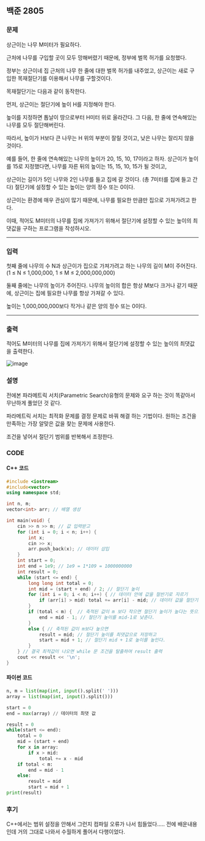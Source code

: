 ## 백준 2805

### 문제
상근이는 나무 M미터가 필요하다.

근처에 나무를 구입할 곳이 모두 망해버렸기 때문에, 정부에 벌목 허가를 요청했다.

정부는 상근이네 집 근처의 나무 한 줄에 대한 벌목 허가를 내주었고, 상근이는 새로 구입한 목재절단기를 이용해서 나무를 구할것이다.

목재절단기는 다음과 같이 동작한다.

먼저, 상근이는 절단기에 높이 H를 지정해야 한다.

높이를 지정하면 톱날이 땅으로부터 H미터 위로 올라간다. 그 다음, 한 줄에 연속해있는 나무를 모두 절단해버린다. 

따라서, 높이가 H보다 큰 나무는 H 위의 부분이 잘릴 것이고, 낮은 나무는 잘리지 않을 것이다. 

예를 들어, 한 줄에 연속해있는 나무의 높이가 20, 15, 10, 17이라고 하자. 상근이가 높이를 15로 지정했다면, 나무를 자른 뒤의 높이는 15, 15, 10, 15가 될 것이고,

상근이는 길이가 5인 나무와 2인 나무를 들고 집에 갈 것이다. (총 7미터를 집에 들고 간다) 절단기에 설정할 수 있는 높이는 양의 정수 또는 0이다.

상근이는 환경에 매우 관심이 많기 때문에, 나무를 필요한 만큼만 집으로 가져가려고 한다. 

이때, 적어도 M미터의 나무를 집에 가져가기 위해서 절단기에 설정할 수 있는 높이의 최댓값을 구하는 프로그램을 작성하시오.

----------------------------
### 입력

첫째 줄에 나무의 수 N과 상근이가 집으로 가져가려고 하는 나무의 길이 M이 주어진다. (1 ≤ N ≤ 1,000,000, 1 ≤ M ≤ 2,000,000,000)

둘째 줄에는 나무의 높이가 주어진다. 나무의 높이의 합은 항상 M보다 크거나 같기 때문에, 상근이는 집에 필요한 나무를 항상 가져갈 수 있다. 

높이는 1,000,000,000보다 작거나 같은 양의 정수 또는 0이다.

-------------------------------
### 출력

적어도 M미터의 나무를 집에 가져가기 위해서 절단기에 설정할 수 있는 높이의 최댓값을 출력한다.

![image](https://user-images.githubusercontent.com/71219602/168956598-0fa0f763-1a33-4e8b-9a95-6ec5d0f3f3b6.png)

### 설명

전에본 파라메트릭 서치(Parametric Search)유형의 문제와 요구 하는 것이 똑같아서 무난하게 풀었던 것 같다.

파라메트릭 서치는 최적화 문제를 결정 문제로 바꿔 해결 하는 기법이다. 원하는 조건을 만족하는 가장 알맞은 값을 찾는 문제에 사용한다.

조건을 넣어서 절단기 범위를 반복해서 조정한다.

### CODE

#### C++ 코드
```C++
#include <iostream>
#include<vector>
using namespace std;

int n, m; 
vector<int> arr; // 배열 생성

int main(void) {
    cin >> n >> m; // 값 입력받고
    for (int i = 0; i < n; i++) {
        int x;
        cin >> x;
        arr.push_back(x); // 데이터 삽입
    }
    int start = 0;
    int end = 1e9; // 1e9 = 1*109 = 1000000000
    int result = 0; 
    while (start <= end) {
        long long int total = 0;
        int mid = (start + end) / 2; // 절단기 높이
        for (int i = 0; i < n; i++) { // 데이터 안에 값을 절반기로 자르기
            if (arr[i] > mid) total += arr[i] - mid; // 데이터 값을 절단기로 자를수 있다면 자르고 total안에 값 잘린 값 축적
        }
        if (total < m) {  // 축적된 값이 m 보다 작으면 절단기 높이가 높다는 뜻으로
            end = mid - 1; // 절단기 높이를 mid-1로 낮춘다.
        }
        else { // 축적된 값이 m보다 높으면
            result = mid; // 절단기 높이를 최댓값으로 저장하고
            start = mid + 1; // 절단기 mid + 1로 높이를 높인다.
        }
    } // 결국 최적값이 나오면 while 문 조건을 탈출하여 result 출력
    cout << result << '\n';
}
```

#### 파이썬 코드

```py
n, m = list(map(int, input().split(' ')))
array = list(map(int, input().split()))

start = 0
end = max(array) // 데이터의 최댓 값

result = 0
while(start <= end):
    total = 0
    mid = (start + end) 
    for x in array:
        if x > mid:
            total += x - mid
    if total < m:
        end = mid - 1
    else:
        result = mid 
        start = mid + 1
print(result)
```

### 후기

C++에서는 범위 설정을 안해서 그런지 컴파일 오류가 나서 힘들었다..... 전에 배운내용인데 거의 그대로 나와서 수월하게 풀어서 다행이었다.
